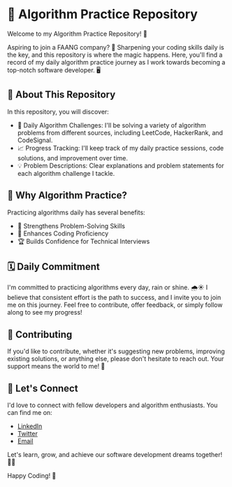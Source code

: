 # 🚀 Algorithm Practice Repository

Welcome to my Algorithm Practice Repository! 👋

Aspiring to join a FAANG company? 🌟 Sharpening your coding skills daily is the key, and this repository is where the magic happens. Here, you'll find a record of my daily algorithm practice journey as I work towards becoming a top-notch software developer. 🖥️

## 📖 About This Repository

In this repository, you will discover:

- 🧠 Daily Algorithm Challenges: I'll be solving a variety of algorithm problems from different sources, including LeetCode, HackerRank, and CodeSignal.
- 📈 Progress Tracking: I'll keep track of my daily practice sessions, code solutions, and improvement over time.
- 💡 Problem Descriptions: Clear explanations and problem statements for each algorithm challenge I tackle.


## 🌟 Why Algorithm Practice?

Practicing algorithms daily has several benefits:

- 💪 Strengthens Problem-Solving Skills
- 🧐 Enhances Coding Proficiency
- 🏆 Builds Confidence for Technical Interviews

## 🗓️ Daily Commitment

I'm committed to practicing algorithms every day, rain or shine. 🌧️☀️ I believe that consistent effort is the path to success, and I invite you to join me on this journey. Feel free to contribute, offer feedback, or simply follow along to see my progress!

## 🤝 Contributing

If you'd like to contribute, whether it's suggesting new problems, improving existing solutions, or anything else, please don't hesitate to reach out. Your support means the world to me! 🙌


## 📢 Let's Connect

I'd love to connect with fellow developers and algorithm enthusiasts. You can find me on:

- [LinkedIn](https://www.linkedin.com/in/yourname)
- [Twitter](https://twitter.com/yourusername)
- [Email](mailto:brian.epv1@gmail.com)

Let's learn, grow, and achieve our software development dreams together! 🌟✨

Happy Coding! 🚀
